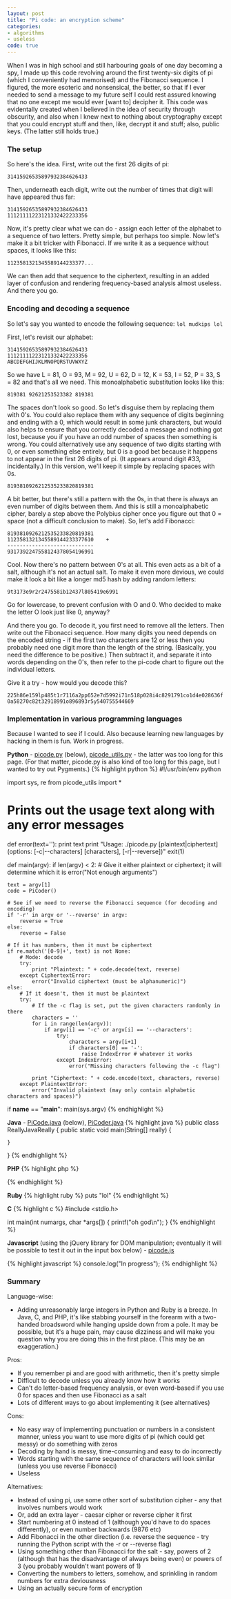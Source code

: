 ```yaml
---
layout: post
title: "Pi code: an encryption scheme"
categories:
- algorithms
- useless
code: true
---
```


When I was in high school and still harbouring goals of one day becoming a spy, I made up this code revolving around the first twenty-six digits of pi (which I conveniently had memorised) and the Fibonacci sequence. I figured, the more esoteric and nonsensical, the better, so that if I ever needed to send a message to my future self I could rest assured knowing that no one except me would ever [want to] decipher it. This code was evidentally created when I believed in the idea of security through obscurity, and also when I knew next to nothing about cryptography except that you could encrypt stuff and then, like, decrypt it and stuff; also, public keys. (The latter still holds true.)

### The setup ###

So here's the idea. First, write out the first 26 digits of pi:

`31415926535897932384626433`

Then, underneath each digit, write out the number of times that digit will have appeared thus far:

`31415926535897932384626433`  
`11121111223121332422233356`

Now, it's pretty clear what we can do - assign each letter of the alphabet to a sequence of two letters. Pretty simple, but perhaps too simple. Now let's make it a bit tricker with Fibonacci. If we write it as a sequence without spaces, it looks like this:

`1123581321345589144233377...`

We can then add that sequence to the ciphertext, resulting in an added layer of confusion and rendering frequency-based analysis almost useless. And there you go.

### Encoding and decoding a sequence ###

So let's say you wanted to encode the following sequence: `lol mudkips lol`

First, let's revisit our alphabet:

`31415926535897932384626433`  
`11121111223121332422233356`  
`ABCDEFGHIJKLMNOPQRSTUVWXYZ`

So we have L = 81, O = 93, M = 92, U = 62, D = 12, K = 53, I = 52, P = 33, S = 82 and that's all we need. This monoalphabetic substitution looks like this:

`819381 92621253523382 819381`

The spaces don't look so good. So let's disguise them by replacing them with 0's. You could also replace them with any sequence of digits beginning and ending with a 0, which would result in some junk characters, but would also helps to ensure that you correctly decoded a message and nothing got lost, because you if you have an odd number of spaces then something is wrong. You could alternatively use any sequence of two digits starting with 0, or even something else entirely, but 0 is a good bet because it happens to not appear in the first 26 digits of pi. (It appears around digit #33, incidentally.) In this version, we'll keep it simple by replacing spaces with 0s.

`8193810926212535233820819381`

A bit better, but there's still a pattern with the 0s, in that there is always an even number of digits between them. And this is still a monoalphabetic cipher, barely a step above the Polybius cipher once you figure out that 0 = space (not a difficult conclusion to make). So, let's add Fibonacci:

`8193810926212535233820819381`  
`1123581321345589144233377610    +`  
`----------------------------`  
`9317392247558124378054196991`

Cool. Now there's no pattern between 0's at all. This even acts as a bit of a salt, although it's not an actual salt. To make it even more devious, we could make it look a bit like a longer md5 hash by adding random letters:

`9t3173e9r2r247558ib12437l805419e6991`

Go for lowercase, to prevent confusion with O and 0. Who decided to make the letter O look just like 0, anyway?

And there you go. To decode it, you first need to remove all the letters. Then write out the Fibonacci sequence. How many digits you need depends on the encoded string - if the first two characters are 12 or less then you probably need one digit more than the length of the string. (Basically, you need the difference to be positive.) Then subtract it, and separate it into words depending on the 0's, then refer to the pi-code chart to figure out the individual letters.

Give it a try - how would you decode this?

`225h86e159lp485t1r7116a2pp652e7d5992i71n518p028i4c8291791co1d4e028636f0a58270c82t32918991o896893r5y540755544669`

### Implementation in various programming languages ###

Because I wanted to see if I could. Also because learning new languages by hacking in them is fun. Work in progress.

**Python** - [picode.py](https://github.com/dellsystem/dellsystem.github.com/blob/master/code/picode/picode.py) (below), [picode_utils.py](https://github.com/dellsystem/dellsystem.github.com/blob/master/code/picode/picode_utils.py) - the latter was too long for this page. (For that matter, picode.py is also kind of too long for this page, but I wanted to try out Pygments.)
{% highlight python %}
#!/usr/bin/env python

import sys, re
from picode_utils import *

# Prints out the usage text along with any error messages
def error(text=''):
	print text
	print "Usage: ./picode.py [plaintext|ciphertext] (options: [-c|--characters] [characters], [-r|--reverse])"
	exit(1)

def main(argv):
	if len(argv) < 2:
		# Give it either plaintext or ciphertext; it will determine which it is
		error("Not enough arguments")

	text = argv[1]
	code = PiCoder()
	
	# See if we need to reverse the Fibonacci sequence (for decoding and encoding)
	if '-r' in argv or '--reverse' in argv:
		reverse = True
	else:
		reverse = False
		
	# If it has numbers, then it must be ciphertext
	if re.match('[0-9]+', text) is not None:
		# Mode: decode
		try:
			print "Plaintext: " + code.decode(text, reverse)
		except CiphertextError:
			error("Invalid ciphertext (must be alphanumeric)")
	else:
		# If it doesn't, then it must be plaintext
		try:
			# If the -c flag is set, put the given characters randomly in there
			characters = ''
			for i in range(len(argv)):
				if argv[i] == '-c' or argv[i] == '--characters':
					try:
						characters = argv[i+1]
						if characters[0] == '-':
							raise IndexError # whatever it works
					except IndexError:
						error("Missing characters following the -c flag")
			
			print "Ciphertext: " + code.encode(text, characters, reverse)
		except PlaintextError:
			error("Invalid plaintext (may only contain alphabetic characters and spaces)")

if __name__ == "__main__":
	main(sys.argv)
{% endhighlight %}

**Java** - [PiCode.java](https://github.com/dellsystem/dellsystem.github.com/blob/master/code/picode/PiCode.java) (below), [PiCoder.java](https://github.com/dellsystem/dellsystem.github.com/blob/master/code/picode/PiCoder.java)
{% highlight java %}
public class ReallyJavaReally {
	public static void main(String[] really) {
	
	}
}
{% endhighlight %}

**PHP**
{% highlight php %}
<?php
	print "lol\n";
?>
{% endhighlight %}

**Ruby**
{% highlight ruby %}
puts "lol"
{% endhighlight %}

**C**
{% highlight c %}
#include <stdio.h>

int main(int numargs, char *args[]) {
	printf("oh god\n");
}
{% endhighlight %}

**Javascript** (using the jQuery library for DOM manipulation; eventually it will be possible to test it out in the input box below) - [picode.js](https://github.com/dellsystem/dellsystem.github.com/blob/master/code/picode/picode.js)

{% highlight javascript %}
console.log("In progress");
{% endhighlight %}


### Summary ###

Language-wise:

*	Adding unreasonably large integers in Python and Ruby is a breeze. In Java, C, and PHP, it's like stabbing yourself in the forearm with a two-handed broadsword while hanging upside down from a pole. It may be possible, but it's a huge pain, may cause dizziness and will make you question why you are doing this in the first place. (This may be an exaggeration.)

Pros:
*	If you remember pi and are good with arithmetic, then it's pretty simple
*	Difficult to decode unless you already know how it works
*	Can't do letter-based frequency analysis, or even word-based if you use 0 for spaces and then use Fibonacci as a salt
*	Lots of different ways to go about implementing it (see alternatives)

Cons:
*	No easy way of implementing punctuation or numbers in a consistent manner, unless you want to use more digits of pi (which could get messy) or do something with zeros
*	Decoding by hand is messy, time-consuming and easy to do incorrectly
*	Words starting with the same sequence of characters will look similar (unless you use reverse Fibonacci)
*	Useless

Alternatives:
*	Instead of using pi, use some other sort of substitution cipher - any that involves numbers would work
*	Or, add an extra layer - caesar cipher or reverse cipher it first
*	Start numbering at 0 instead of 1 (although you'd have to do spaces differently), or even number backwards (9876 etc)
*	Add Fibonacci in the other direction (i.e. reverse the sequence - try running the Python script with the -r or --reverse flag)
*	Using something other than Fibonacci for the salt - say, powers of 2 (although that has the disadvantage of always being even) or powers of 3 (you probably wouldn't want powers of 1)
*	Converting the numbers to letters, somehow, and sprinkling in random numbers for extra deviousness
*	Using an actually secure form of encryption
